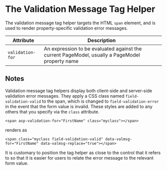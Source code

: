 ﻿# The Validation Message Tag Helper

The validation message tag helper targets the HTML `span` element, and is used to render property-specific validation error messages.

| Attribute | Description |
| --- | --- |
| `validation-for` | An expression to be evaluated against the current PageModel, usually a PageModel property name |

## Notes

Validation message tag helpers display both client-side and server-side validation error messages. They apply a CSS class named `field-validation-valid` to the span, which is changed to `field-validation-error` in the event that the form value is invalid. These styles are added to any others that you specify via the `class` attribute.

```
<span asp-validation-for="FirstName" class="myclass"></span>

```

renders as

```
<span class="myclass field-validation-valid" data-valmsg-for="FirstName" data-valmsg-replace="true"></span>

```

It is customary to position the tag helper as close to the control that it refers to so that it is easier for users to relate the error message to the relevant form value.